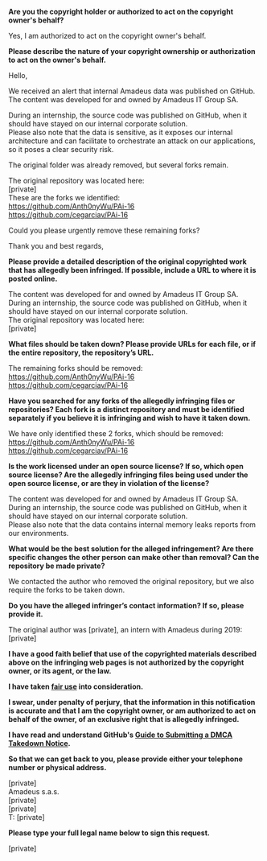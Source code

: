 **Are you the copyright holder or authorized to act on the copyright owner's behalf?**

Yes, I am authorized to act on the copyright owner's behalf.

**Please describe the nature of your copyright ownership or authorization to act on the owner's behalf.**

Hello,

We received an alert that internal Amadeus data was published on GitHub.  
The content was developed for and owned by Amadeus IT Group SA.

During an internship, the source code was published on GitHub, when it should have stayed on our internal corporate solution.  
Please also note that the data is sensitive, as it exposes our internal architecture and can facilitate to orchestrate an attack on our applications, so it poses a clear security risk.

The original folder was already removed, but several forks remain.  

The original repository was located here:  
[private]  
These are the forks we identified:  
https://github.com/Anth0nyWu/PAi-16  
https://github.com/cegarciav/PAi-16

Could you please urgently remove these remaining forks?

Thank you and best regards,

**Please provide a detailed description of the original copyrighted work that has allegedly been infringed. If possible, include a URL to where it is posted online.**

The content was developed for and owned by Amadeus IT Group SA.  
During an internship, the source code was published on GitHub, when it should have stayed on our internal corporate solution.  
The original repository was located here:  
[private]

**What files should be taken down? Please provide URLs for each file, or if the entire repository, the repository’s URL.**

The remaining forks should be removed:  
https://github.com/Anth0nyWu/PAi-16  
https://github.com/cegarciav/PAi-16

**Have you searched for any forks of the allegedly infringing files or repositories? Each fork is a distinct repository and must be identified separately if you believe it is infringing and wish to have it taken down.**

We have only identified these 2 forks, which should be removed:  
https://github.com/Anth0nyWu/PAi-16  
https://github.com/cegarciav/PAi-16

**Is the work licensed under an open source license? If so, which open source license? Are the allegedly infringing files being used under the open source license, or are they in violation of the license?**

The content was developed for and owned by Amadeus IT Group SA.  
During an internship, the source code was published on GitHub, when it should have stayed on our internal corporate solution.  
Please also note that the data contains internal memory leaks reports from our environments.

**What would be the best solution for the alleged infringement? Are there specific changes the other person can make other than removal? Can the repository be made private?**

We contacted the author who removed the original repository, but we also require the forks to be taken down.

**Do you have the alleged infringer’s contact information? If so, please provide it.**

The original author was [private], an intern with Amadeus during 2019:  
[private]

**I have a good faith belief that use of the copyrighted materials described above on the infringing web pages is not authorized by the copyright owner, or its agent, or the law.**

**I have taken <a href="https://www.lumendatabase.org/topics/22">fair use</a> into consideration.**

**I swear, under penalty of perjury, that the information in this notification is accurate and that I am the copyright owner, or am authorized to act on behalf of the owner, of an exclusive right that is allegedly infringed.**

**I have read and understand GitHub's <a href="https://docs.github.com/articles/guide-to-submitting-a-dmca-takedown-notice/">Guide to Submitting a DMCA Takedown Notice</a>.**

**So that we can get back to you, please provide either your telephone number or physical address.**

[private]  
Amadeus s.a.s.  
[private]  
[private]  
T: [private]

**Please type your full legal name below to sign this request.**

[private]
